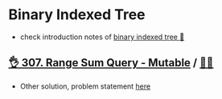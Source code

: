 # Binary Indexed Tree

- check introduction notes of [binary indexed tree :notebook:](https://js-notes.vercel.app/software_engineering/ds_and_algos/binary_index_tree)

## [:ok_hand: 307. Range Sum Query - Mutable](https://leetcode.com/problems/range-sum-query-mutable/) / [:man_technologist:](range_sum_query_mutable_binary_indexed_tree.h)

- Other solution, problem statement [here](../segment_tree/README.md#okhand-307-range-sum-query---mutablehttpsleetcodecomproblemsrange-sum-query-mutable-dartrangesumquerymutablesegmenttreeh)
